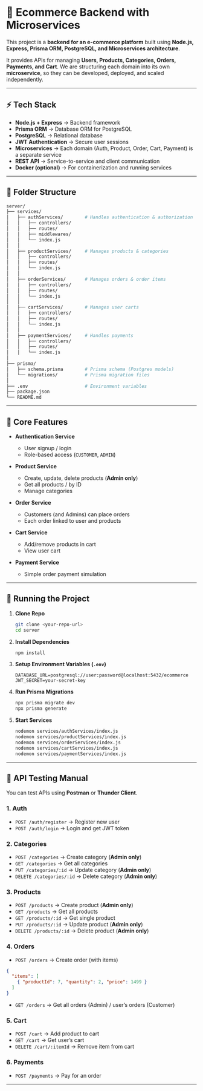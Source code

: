 

# 🛒 Ecommerce Backend with Microservices

This project is a **backend for an e-commerce platform** built using **Node.js, Express, Prisma ORM, PostgreSQL, and Microservices architecture**.

It provides APIs for managing **Users, Products, Categories, Orders, Payments, and Cart**.
We are structuring each domain into its own **microservice**, so they can be developed, deployed, and scaled independently.

---

## ⚡ Tech Stack

* **Node.js + Express** → Backend framework
* **Prisma ORM** → Database ORM for PostgreSQL
* **PostgreSQL** → Relational database
* **JWT Authentication** → Secure user sessions
* **Microservices** → Each domain (Auth, Product, Order, Cart, Payment) is a separate service
* **REST API** → Service-to-service and client communication
* **Docker (optional)** → For containerization and running services

---

## 📂 Folder Structure

```bash
server/
├── services/
│   ├── authServices/        # Handles authentication & authorization
│   │   ├── controllers/
│   │   ├── routes/
│   │   ├── middlewares/
│   │   └── index.js
│   │
│   ├── productServices/     # Manages products & categories
│   │   ├── controllers/
│   │   ├── routes/
│   │   └── index.js
│   │
│   ├── orderServices/       # Manages orders & order items
│   │   ├── controllers/
│   │   ├── routes/
│   │   └── index.js
│   │
│   ├── cartServices/        # Manages user carts
│   │   ├── controllers/
│   │   ├── routes/
│   │   └── index.js
│   │
│   ├── paymentServices/     # Handles payments
│   │   ├── controllers/
│   │   ├── routes/
│   │   └── index.js
│
├── prisma/
│   ├── schema.prisma        # Prisma schema (Postgres models)
│   └── migrations/          # Prisma migration files
│
├── .env                     # Environment variables
├── package.json
└── README.md
```

---

## 🔑 Core Features

* **Authentication Service**

  * User signup / login
  * Role-based access (`CUSTOMER`, `ADMIN`)
* **Product Service**

  * Create, update, delete products (**Admin only**)
  * Get all products / by ID
  * Manage categories
* **Order Service**

  * Customers (and Admins) can place orders
  * Each order linked to user and products
* **Cart Service**

  * Add/remove products in cart
  * View user cart
* **Payment Service**

  * Simple order payment simulation

---

## 🚀 Running the Project

1. **Clone Repo**

   ```sh
   git clone <your-repo-url>
   cd server
   ```

2. **Install Dependencies**

   ```sh
   npm install
   ```

3. **Setup Environment Variables (`.env`)**

   ```env
   DATABASE_URL=postgresql://user:password@localhost:5432/ecommerce
   JWT_SECRET=your-secret-key
   ```

4. **Run Prisma Migrations**

   ```sh
   npx prisma migrate dev
   npx prisma generate
   ```

5. **Start Services**

   ```sh
   nodemon services/authServices/index.js
   nodemon services/productServices/index.js
   nodemon services/orderServices/index.js
   nodemon services/cartServices/index.js
   nodemon services/paymentServices/index.js
   ```

---

## 📖 API Testing Manual

You can test APIs using **Postman** or **Thunder Client**.

### 1. **Auth**

* `POST /auth/register` → Register new user
* `POST /auth/login` → Login and get JWT token

### 2. **Categories**

* `POST /categories` → Create category (**Admin only**)
* `GET /categories` → Get all categories
* `PUT /categories/:id` → Update category (**Admin only**)
* `DELETE /categories/:id` → Delete category (**Admin only**)

### 3. **Products**

* `POST /products` → Create product (**Admin only**)
* `GET /products` → Get all products
* `GET /products/:id` → Get single product
* `PUT /products/:id` → Update product (**Admin only**)
* `DELETE /products/:id` → Delete product (**Admin only**)

### 4. **Orders**

* `POST /orders` → Create order (with items)

```json
{
  "items": [
    { "productId": 7, "quantity": 2, "price": 1499 }
  ]
}
```

* `GET /orders` → Get all orders (Admin) / user’s orders (Customer)

### 5. **Cart**

* `POST /cart` → Add product to cart
* `GET /cart` → Get user’s cart
* `DELETE /cart/:itemId` → Remove item from cart

### 6. **Payments**

* `POST /payments` → Pay for an order

---


